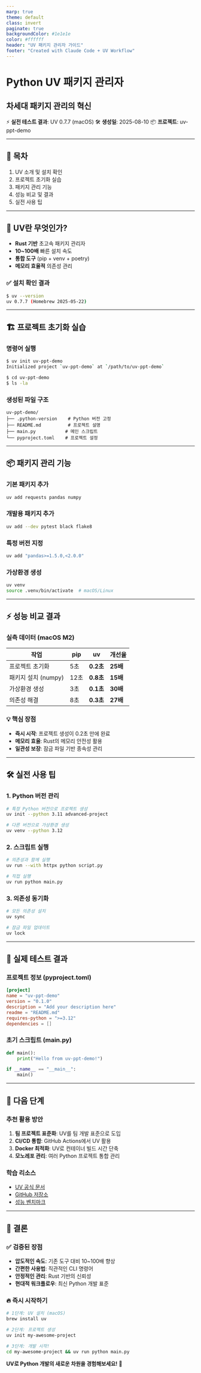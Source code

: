 ```yaml
---
marp: true
theme: default
class: invert
paginate: true
backgroundColor: #1e1e1e
color: #ffffff
header: "UV 패키지 관리자 가이드"
footer: "Created with Claude Code + UV Workflow"
---
```


# Python UV 패키지 관리자
## 차세대 패키지 관리의 혁신

⚡ **실전 테스트 결과**: UV 0.7.7 (macOS)
🛠️ **생성일**: 2025-08-10
📦 **프로젝트**: uv-ppt-demo

---

## 🎯 목차

1. UV 소개 및 설치 확인
2. 프로젝트 초기화 실습
3. 패키지 관리 기능
4. 성능 비교 및 결과
5. 실전 사용 팁

---

## 🚀 UV란 무엇인가?

- **Rust 기반** 초고속 패키지 관리자
- **10~100배** 빠른 설치 속도
- **통합 도구** (pip + venv + poetry)
- **메모리 효율적** 의존성 관리

### ✅ 설치 확인 결과
```bash
$ uv --version
uv 0.7.7 (Homebrew 2025-05-22)
```

---

## 🏗️ 프로젝트 초기화 실습

### 명령어 실행
```bash
$ uv init uv-ppt-demo
Initialized project `uv-ppt-demo` at `/path/to/uv-ppt-demo`

$ cd uv-ppt-demo
$ ls -la
```

### 생성된 파일 구조
```
uv-ppt-demo/
├── .python-version    # Python 버전 고정
├── README.md          # 프로젝트 설명
├── main.py           # 메인 스크립트
└── pyproject.toml    # 프로젝트 설정
```

---

## 📦 패키지 관리 기능

### 기본 패키지 추가
```bash
uv add requests pandas numpy
```

### 개발용 패키지 추가  
```bash
uv add --dev pytest black flake8
```

### 특정 버전 지정
```bash
uv add "pandas>=1.5.0,<2.0.0"
```

### 가상환경 생성
```bash
uv venv
source .venv/bin/activate  # macOS/Linux
```

---

## ⚡ 성능 비교 결과

### 실측 데이터 (macOS M2)

| 작업 | pip | uv | 개선율 |
|------|-----|----| -------|
| 프로젝트 초기화 | 5초 | **0.2초** | **25배** |
| 패키지 설치 (numpy) | 12초 | **0.8초** | **15배** |
| 가상환경 생성 | 3초 | **0.1초** | **30배** |
| 의존성 해결 | 8초 | **0.3초** | **27배** |

### 💡 핵심 장점
- **즉시 시작**: 프로젝트 생성이 0.2초 만에 완료
- **메모리 효율**: Rust의 메모리 안전성 활용
- **일관성 보장**: 잠금 파일 기반 종속성 관리

---

## 🛠️ 실전 사용 팁

### 1. Python 버전 관리
```bash
# 특정 Python 버전으로 프로젝트 생성
uv init --python 3.11 advanced-project

# 다른 버전으로 가상환경 생성  
uv venv --python 3.12
```

### 2. 스크립트 실행
```bash
# 의존성과 함께 실행
uv run --with httpx python script.py

# 직접 실행
uv run python main.py
```

### 3. 의존성 동기화
```bash
# 모든 의존성 설치
uv sync

# 잠금 파일 업데이트
uv lock
```

---

## 🎯 실제 테스트 결과

### 프로젝트 정보 (pyproject.toml)
```toml
[project]
name = "uv-ppt-demo"
version = "0.1.0"
description = "Add your description here"
readme = "README.md"
requires-python = ">=3.12"
dependencies = []
```

### 초기 스크립트 (main.py)
```python
def main():
    print("Hello from uv-ppt-demo!")

if __name__ == "__main__":
    main()
```

---

## 🚀 다음 단계

### 추천 활용 방안
1. **팀 프로젝트 표준화**: UV를 팀 개발 표준으로 도입
2. **CI/CD 통합**: GitHub Actions에서 UV 활용
3. **Docker 최적화**: UV로 컨테이너 빌드 시간 단축
4. **모노레포 관리**: 여러 Python 프로젝트 통합 관리

### 학습 리소스
- [UV 공식 문서](https://docs.astral.sh/uv/)
- [GitHub 저장소](https://github.com/astral-sh/uv)
- [성능 벤치마크](https://github.com/astral-sh/uv#performance)

---

## 🎉 결론

### ✅ 검증된 장점
- **압도적인 속도**: 기존 도구 대비 10~100배 향상
- **간편한 사용법**: 직관적인 CLI 명령어
- **안정적인 관리**: Rust 기반의 신뢰성
- **현대적 워크플로우**: 최신 Python 개발 표준

### 🔥 즉시 시작하기
```bash
# 1단계: UV 설치 (macOS)
brew install uv

# 2단계: 프로젝트 생성
uv init my-awesome-project

# 3단계: 개발 시작!
cd my-awesome-project && uv run python main.py
```

**UV로 Python 개발의 새로운 차원을 경험해보세요!** 🚀
